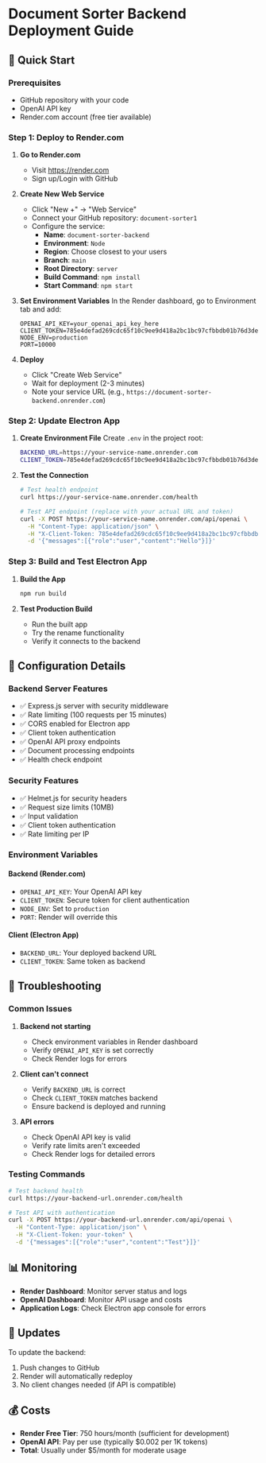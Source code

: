 # Document Sorter Backend Deployment Guide

## 🚀 Quick Start

### Prerequisites
- GitHub repository with your code
- OpenAI API key
- Render.com account (free tier available)

### Step 1: Deploy to Render.com

1. **Go to Render.com**
   - Visit https://render.com
   - Sign up/Login with GitHub

2. **Create New Web Service**
   - Click "New +" → "Web Service"
   - Connect your GitHub repository: `document-sorter1`
   - Configure the service:
     - **Name**: `document-sorter-backend`
     - **Environment**: `Node`
     - **Region**: Choose closest to your users
     - **Branch**: `main`
     - **Root Directory**: `server`
     - **Build Command**: `npm install`
     - **Start Command**: `npm start`

3. **Set Environment Variables**
   In the Render dashboard, go to Environment tab and add:
   ```
   OPENAI_API_KEY=your_openai_api_key_here
   CLIENT_TOKEN=785e4defad269cdc65f10c9ee9d418a2bc1bc97cfbbdb01b76d3ded5d2cca6b8
   NODE_ENV=production
   PORT=10000
   ```

4. **Deploy**
   - Click "Create Web Service"
   - Wait for deployment (2-3 minutes)
   - Note your service URL (e.g., `https://document-sorter-backend.onrender.com`)

### Step 2: Update Electron App

1. **Create Environment File**
   Create `.env` in the project root:
   ```bash
   BACKEND_URL=https://your-service-name.onrender.com
   CLIENT_TOKEN=785e4defad269cdc65f10c9ee9d418a2bc1bc97cfbbdb01b76d3ded5d2cca6b8
   ```

2. **Test the Connection**
   ```bash
   # Test health endpoint
   curl https://your-service-name.onrender.com/health
   
   # Test API endpoint (replace with your actual URL and token)
   curl -X POST https://your-service-name.onrender.com/api/openai \
     -H "Content-Type: application/json" \
     -H "X-Client-Token: 785e4defad269cdc65f10c9ee9d418a2bc1bc97cfbbdb01b76d3ded5d2cca6b8" \
     -d '{"messages":[{"role":"user","content":"Hello"}]}'
   ```

### Step 3: Build and Test Electron App

1. **Build the App**
   ```bash
   npm run build
   ```

2. **Test Production Build**
   - Run the built app
   - Try the rename functionality
   - Verify it connects to the backend

## 🔧 Configuration Details

### Backend Server Features
- ✅ Express.js server with security middleware
- ✅ Rate limiting (100 requests per 15 minutes)
- ✅ CORS enabled for Electron app
- ✅ Client token authentication
- ✅ OpenAI API proxy endpoints
- ✅ Document processing endpoints
- ✅ Health check endpoint

### Security Features
- ✅ Helmet.js for security headers
- ✅ Request size limits (10MB)
- ✅ Input validation
- ✅ Client token authentication
- ✅ Rate limiting per IP

### Environment Variables

#### Backend (Render.com)
- `OPENAI_API_KEY`: Your OpenAI API key
- `CLIENT_TOKEN`: Secure token for client authentication
- `NODE_ENV`: Set to `production`
- `PORT`: Render will override this

#### Client (Electron App)
- `BACKEND_URL`: Your deployed backend URL
- `CLIENT_TOKEN`: Same token as backend

## 🐛 Troubleshooting

### Common Issues

1. **Backend not starting**
   - Check environment variables in Render dashboard
   - Verify `OPENAI_API_KEY` is set correctly
   - Check Render logs for errors

2. **Client can't connect**
   - Verify `BACKEND_URL` is correct
   - Check `CLIENT_TOKEN` matches backend
   - Ensure backend is deployed and running

3. **API errors**
   - Check OpenAI API key is valid
   - Verify rate limits aren't exceeded
   - Check Render logs for detailed errors

### Testing Commands

```bash
# Test backend health
curl https://your-backend-url.onrender.com/health

# Test API with authentication
curl -X POST https://your-backend-url.onrender.com/api/openai \
  -H "Content-Type: application/json" \
  -H "X-Client-Token: your-token" \
  -d '{"messages":[{"role":"user","content":"Test"}]}'
```

## 📊 Monitoring

- **Render Dashboard**: Monitor server status and logs
- **OpenAI Dashboard**: Monitor API usage and costs
- **Application Logs**: Check Electron app console for errors

## 🔄 Updates

To update the backend:
1. Push changes to GitHub
2. Render will automatically redeploy
3. No client changes needed (if API is compatible)

## 💰 Costs

- **Render Free Tier**: 750 hours/month (sufficient for development)
- **OpenAI API**: Pay per use (typically $0.002 per 1K tokens)
- **Total**: Usually under $5/month for moderate usage
